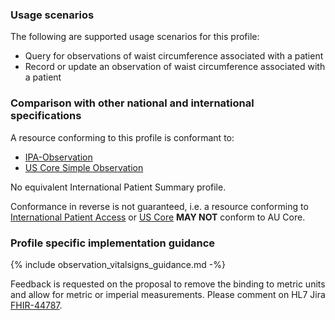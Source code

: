 ### Usage scenarios

The following are supported usage scenarios for this profile:

- Query for observations of waist circumference associated with a patient
- Record or update an observation of waist circumference associated with a patient


### Comparison with other national and international specifications

A resource conforming to this profile is conformant to:
- [IPA-Observation](https://build.fhir.org/ig/HL7/fhir-ipa/StructureDefinition-ipa-observation.html)
- [US Core Simple Observation](http://hl7.org/fhir/us/core/StructureDefinition/us-core-simple-observation)

No equivalent International Patient Summary profile.

Conformance in reverse is not guaranteed, i.e. a resource conforming to [International Patient Access](https://build.fhir.org/ig/HL7/fhir-ipa) or [US Core](http://hl7.org/fhir/us/core) **MAY NOT** conform to AU Core.


### Profile specific implementation guidance
{% include observation_vitalsigns_guidance.md -%}

<p class="request-for-feedback">Feedback is requested on the proposal to remove the binding to metric units and allow for metric or imperial measurements. Please comment on HL7 Jira <a href="https://jira.hl7.org/browse/FHIR-44787">FHIR-44787</a>.</p>